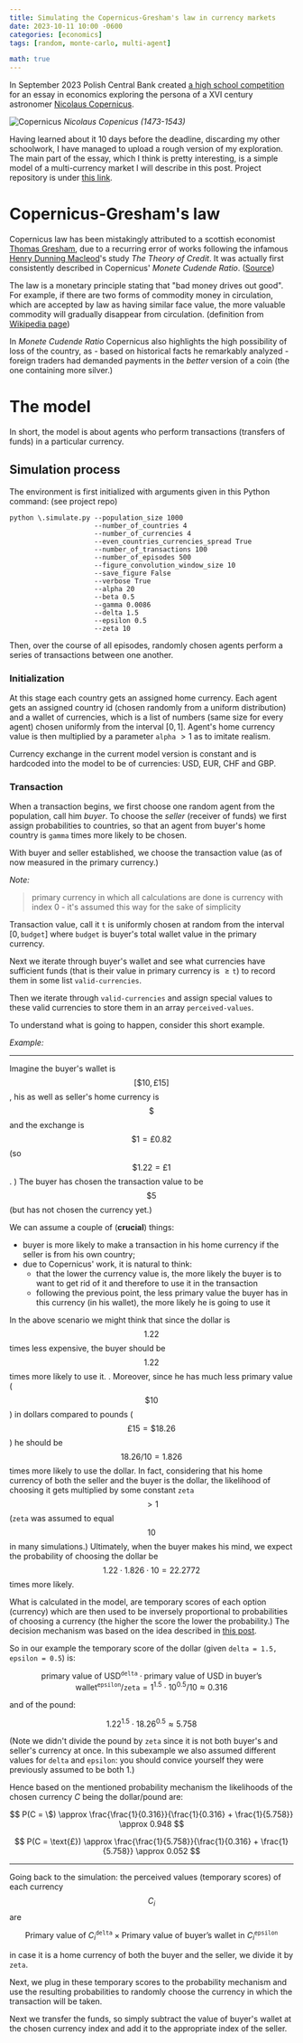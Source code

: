 ```yaml
---
title: Simulating the Copernicus-Gresham's law in currency markets 
date: 2023-10-11 10:00 -0600
categories: [economics]
tags: [random, monte-carlo, multi-agent]

math: true
---
```


In September 2023 Polish Central Bank created [a high school competition](https://nbp.pl/xxi-edycja-konkursu-na-prace-pisemna-dla-szkol-podstawowych-i-ponadpodstawowych/) for an essay in economics exploring the persona of a XVI century astronomer [Nicolaus Copernicus](https://en.wikipedia.org/wiki/Nicolaus_Copernicus). 


![Copernicus](/assets/img/Nikolaus_Kopernikus.jpg)
*Nicolaus Copenicus (1473-1543)*

Having learned about it 10 days before the deadline, discarding my other schoolwork, I have managed to upload a rough version of my exploration. The main part of the essay, which I think is pretty interesting, is a simple model of a multi-currency market I will describe in this post. Project repository is under [this link](https://github.com/gournge/copernicus-transactions).

# Copernicus-Gresham's law

Copernicus law has been mistakingly attributed to a scottish economist [Thomas Gresham](https://en.wikipedia.org/wiki/Thomas_Gresham), due to a recurring error of works following the infamous [Henry Dunning Macleod](https://en.wikipedia.org/wiki/Henry_Dunning_Macleod)'s study *The Theory of Credit*. It was actually first consistently described in Copernicus' *Monete Cudende Ratio*. ([Source](https://kpbc.umk.pl/Content/48660/PDF/Copernicana_017_01.pdf))

The law is a monetary principle stating that "bad money drives out good". For example, if there are two forms of commodity money in circulation, which are accepted by law as having similar face value, the more valuable commodity will gradually disappear from circulation. (definition from [Wikipedia page](https://en.wikipedia.org/wiki/Gresham%27s_law))

In  *Monete Cudende Ratio* Copernicus also highlights the high possibility of loss of the country, as - based on historical facts he remarkably analyzed - foreign traders had demanded payments in the *better* version of a coin (the one containing more silver.)

# The model

In short, the model is about agents who perform transactions (transfers of funds) in a particular currency.

## Simulation process

The environment is first initialized with arguments given in this Python command: (see project repo)

```
python \.simulate.py --population_size 1000
                     --number_of_countries 4
                     --number_of_currencies 4
                     --even_countries_currencies_spread True
                     --number_of_transactions 100
                     --number_of_episodes 500
                     --figure_convolution_window_size 10
                     --save_figure False
                     --verbose True
                     --alpha 20
                     --beta 0.5
                     --gamma 0.0086
                     --delta 1.5
                     --epsilon 0.5
                     --zeta 10
```

Then, over the course of all episodes, randomly chosen agents perform a series of transactions between one another.

### Initialization 

At this stage each country gets an assigned home currency. Each agent gets an assigned country id (chosen randomly from a uniform distribution) and a wallet of currencies, which is a list of numbers (same size for every agent) chosen uniformly from the interval $[0, 1]$. Agent's home currency value is then multiplied by a parameter `alpha` $>1$ as to imitate realism.

Currency exchange in the current model version is constant and is hardcoded into the model to be of currencies: USD, EUR, CHF and GBP.

### Transaction

When a transaction begins, we first choose one random agent from the population, call him *buyer*. To choose the *seller* (receiver of funds) we first assign probabilities to countries, so that an agent from buyer's home country is `gamma` times more likely to be chosen. 
 
With buyer and seller established, we choose the transaction value (as of now measured in the primary currency.)

*Note:*
> primary currency in which all calculations are done is currency with index 0 - it's assumed this way for the sake of simplicity    

Transaction value, call it $\texttt{t}$ is uniformly chosen at random from the interval $[0, \texttt{budget}]$ where  $\texttt{budget}$ is buyer's total wallet value in the primary currency. 

Next we iterate through buyer's wallet and see what currencies have sufficient funds (that is their value in primary currency is $\geq \texttt{t}$) to record them in some list $\texttt{valid-currencies}$. 

Then we iterate through $\texttt{valid-currencies}$ and assign special values to these valid currencies to store them in an array $\texttt{perceived-values}$. 

To understand what is going to happen, consider this short example.

*Example:*
- - - 

Imagine the buyer's wallet is $$[\$10, \text{£} 15 ]$$, his as well as seller's home currency is $$ \$ $$ and the exchange is $$ \$ 1 = \text{£} 0.82 $$ (so $$ \$ 1.22 = \text{£} 1 $$. ) The buyer has chosen the transaction value to be $$\$5$$ (but has not chosen the currency yet.)

We can assume a couple of (**crucial**) things:
- buyer is more likely to make a transaction in his home currency if the seller is from his own country;
- due to Copernicus' work, it is natural to think: 
    - that the lower the currency value is, the more likely the buyer is to want to get rid of it and therefore to use it in the transaction
    - following the previous point, the less primary value the buyer has in this currency (in his wallet), the more likely he is going to use it

In the above scenario we might think that since the dollar is $$1.22$$ times less expensive, the buyer should be $$1.22$$ times more likely to use it. . Moreover, since he has much less primary value ($$ \$ 10$$) in dollars compared to pounds ($$ \text{£} 15 = \$ 18.26 $$) he should be $$ 18.26 / 10 = 1.826 $$ times more likely to use the dollar. In fact, considering that his home currency of both the seller and the buyer is the dollar, the likelihood of choosing it gets multiplied by some constant `zeta` $$> 1$$ (`zeta` was assumed to equal $$10$$ in many simulations.) Ultimately, when the buyer makes his mind, we expect the probability of choosing the dollar be $$1.22 \cdot 1.826 \cdot 10 = 22.2772$$ times more likely.  

What is calculated in the model, are temporary scores of each option (currency) which are then used to be inversely proportional to probabilities of choosing a currency (the higher the score the lower the probability.) The decision mechanism was based on the idea described in [this post](https://gournge.github.io/posts/Simple-probability-decision-mechanism/).

So in our example the temporary score of the dollar (given `delta = 1.5, epsilon = 0.5`) is:

$$ \text{primary value of USD} ^ \texttt{delta} \cdot \text{primary value of USD in buyer's wallet} ^ \texttt{epsilon} / \texttt{zeta} = 1 ^ 1.5 \cdot 10 ^ 0.5 / 10 \approx 0.316 $$

and of the pound:

$$ 1.22 ^ 1.5 \cdot 18.26 ^ 0.5 \approx 5.758 $$

(Note we didn't divide the pound by `zeta` since it is not both buyer's and seller's currency at once. In this subexample we also assumed different values for `delta` and `epsilon`: you should convice yourself they were previously assumed to be both $1$.)

Hence based on the mentioned probability mechanism the likelihoods of the chosen currency $C$ being the dollar/pound are:

$$ P(C = \$) \approx \frac{\frac{1}{0.316}}{\frac{1}{0.316} + \frac{1}{5.758}} \approx 0.948 $$

$$ P(C = \text{£}) \approx \frac{\frac{1}{5.758}}{\frac{1}{0.316} + \frac{1}{5.758}} \approx 0.052 $$

- - - 

Going back to the simulation: the perceived values (temporary scores) of each currency $$C_i$$ are 

$$ \text{Primary value of $C_i$} ^ \texttt{delta} \times \text{Primary value of buyer's wallet in $C_i$} ^ \texttt{epsilon} $$

in case it is a home currency of both the buyer and the seller, we divide it by `zeta`. 

Next, we plug in these temporary scores to the probability mechanism and use the resulting probabilities to randomly choose the currency in which the transaction will be taken.

Next we transfer the funds, so simply subtract the value of buyer's wallet at the chosen currency index and add it to the appropriate index of the seller. 